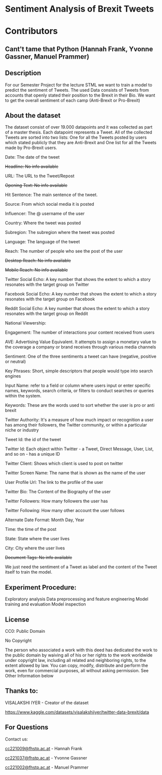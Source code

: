 # Sentiment Analysis of Brexit Tweets

# Contributors
## Cant't tame that Python (Hannah Frank, Yvonne Gassner, Manuel Prammer)

## Description
For our Semester Project for the lecture STML we want to train a model to predict the sentiment of Tweets. 
The used Data consists of Tweets from accounts that openly stated their position to the Brexit in their Bio.
We want to get the overall sentiment of each camp (Anti-Brexit or Pro-Brexit)


## About the dataset
The dataset consist of over 19.000 datapoints and it was collected as part of a master thesis. Each datapoint represents a Tweet. All of the collected Tweets are sorted into two lists: One for all the Tweets posted by users which stated publicly that they are Anti-Brexit and One list for all the Tweets made by Pro-Brexit users.

Date: The date of the tweet

~~Headline: No info available~~

URL: The URL to the Tweet/Repost

~~Opening Text: No info available~~

Hit Sentence: The main sentence of the tweet.

Source: From which social media it is posted

Influencer: The @ username of the user

Country: Where the tweet was posted

Subregion: The subregion where the tweet was posted

Language: The language of the tweet

Reach: The number of people who see the post of the user

~~Desktop Reach: No info available~~

~~Mobile Reach: No info available~~

Twitter Social Echo: A key number that shows the extent to which a story resonates with the target group on Twitter

Facebook Social Echo: A key number that shows the extent to which a story resonates with the target group on Facebook

Reddit Social Echo: A key number that shows the extent to which a story resonates with the target group on Reddit

National Viewership: 

Engagement: The number of interactions your content received from users

AVE: Advertising Value Equivalent. It attempts to assign a monetary value to the coverage a company or brand receives through various media channels

Sentiment: One of the three sentiments a tweet can have (negative, positive or neutral)

Key Phrases: Short, simple descriptors that people would type into search engines 

Input Name: refer to a field or column where users input or enter specific names, keywords, search criteria, or filters to conduct searches or queries within the system.

Keywords: These are the words used to sort whether the user is pro or anti brexit

Twitter Authority:  It's a measure of how much impact or recognition a user has among their followers, the Twitter community, or within a particular niche or industry

Tweet Id: the id of the tweet

Twitter Id: Each object within Twitter - a Tweet, Direct Message, User, List, and so on - has a unique ID

Twitter Client: Shows which client is used to post on twitter

Twitter Screen Name: The name that is shown as the name of the user

User Profile Url: The link to the profile of the user

Twitter Bio: The Content of the Biography of the user

Twitter Followers: How many followers the user has

Twitter Following:  How many other account the user follows

Alternate Date Format: Month Day, Year

Time: the time of the post

State: State where the user lives

City: City where the user lives

~~Document Tags: No info available~~



We just need the sentiment of a Tweet as label and the content of the Tweet itself to train the model.

## Experiment Procedure:
Exploratory analysis
Data preprocessing and feature engineering
Model training and evaluation
Model inspection


## License
CC0: Public Domain

No Copyright

The person who associated a work with this deed has dedicated the work to the public domain by waiving all of his or her rights to the work worldwide under copyright law, including all related and neighboring rights, to the extent allowed by law.
You can copy, modify, distribute and perform the work, even for commercial purposes, all without asking permission. See Other Information below


## Thanks to:
VISALAKSHI IYER - Creator of the dataset

https://www.kaggle.com/datasets/visalakshiiyer/twitter-data-brexit/data


## For Questions
Contact us:

cc221009@fhstp.ac.at - Hannah Frank

cc221037@fhstp.ac.at - Yvonne Gassner

cc221002@fhstp.ac.at - Manuel Prammer
